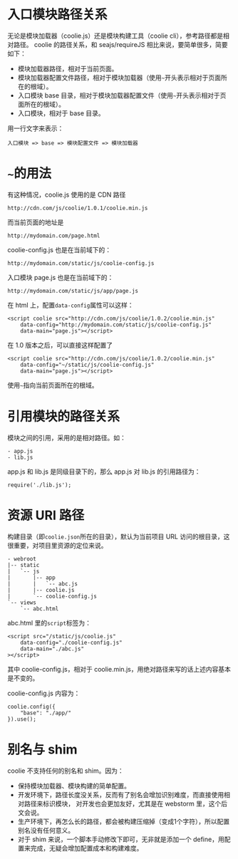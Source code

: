 # 入口模块路径关系

无论是模块加载器（coolie.js）还是模块构建工具（coolie cli），参考路径都是相对路径。
coolie 的路径关系，和 seajs/requireJS 相比来说，要简单很多，简要如下：

- 模块加载器路径，相对于当前页面。
- 模块加载器配置文件路径，相对于模块加载器（使用`~`开头表示相对于页面所在的根域）。
- 入口模块 base 目录，相对于模块加载器配置文件（使用`~`开头表示相对于页面所在的根域）。
- 入口模块，相对于 base 目录。

用一行文字来表示：
```
入口模块 => base => 模块配置文件 => 模块加载器
```

# `~`的用法
有这种情况，coolie.js 使用的是 CDN 路径
```
http://cdn.com/js/coolie/1.0.1/coolie.min.js
```
而当前页面的地址是
```
http://mydomain.com/page.html
```
coolie-config.js 也是在当前域下的：
```
http://mydomain.com/static/js/coolie-config.js
```
入口模块 page.js 也是在当前域下的：
```
http://mydomain.com/static/js/app/page.js
```
在 html 上，配置`data-config`属性可以这样：
```
<script coolie src="http://cdn.com/js/coolie/1.0.2/coolie.min.js"
    data-config="http://mydomain.com/static/js/coolie-config.js"
    data-main="page.js"></script>
```
在 1.0 版本之后，可以直接这样配置了
```
<script coolie src="http://cdn.com/js/coolie/1.0.2/coolie.min.js"
    data-config="~/static/js/coolie-config.js"
    data-main="page.js"></script>
```
使用`~`指向当前页面所在的根域。


# 引用模块的路径关系

模块之间的引用，采用的是相对路径。如：
```
- app.js
- lib.js
```

app.js 和 lib.js 是同级目录下的，那么 app.js 对 lib.js 的引用路径为：
```
require('./lib.js');
```


# 资源 URI 路径
构建目录（即`coolie.json`所在的目录），默认为当前项目 URL 访问的根目录，这很重要，对项目里资源的定位来说。
```
- webroot
|-- static
|   `-- js
|       |-- app
|       |   `-- abc.js
|       |-- coolie.js
|       `-- coolie-config.js
`-- views
    `-- abc.html
```
abc.html 里的`script`标签为：
```
<script src="/static/js/coolie.js"
    data-config="./coolie-config.js"
    data-main="./abc.js"
></script>
```
其中 coolie-config.js，相对于 coolie.min.js，用绝对路径来写的话上述内容基本是不变的。

coolie-config.js 内容为：
```
coolie.config({
    "base": "./app/"
}).use();
```


# 别名与 shim

coolie 不支持任何的别名和 shim。因为：

- 保持模块加载器、模块构建的简单配置。
- 开发环境下，路径长度没关系，反而有了别名会增加识别难度，而直接使用相对路径来标识模块，
对开发也会更加友好，尤其是在 webstorm 里，这个后文会说。
- 生产环境下，再怎么长的路径，都会被构建压缩掉（变成1个字符），所以配置别名没有任何意义。
- 对于 shim 来说，一个脚本手动修改下即可，无非就是添加一个 define，用配置来完成，无疑会增加配置成本和构建难度。



